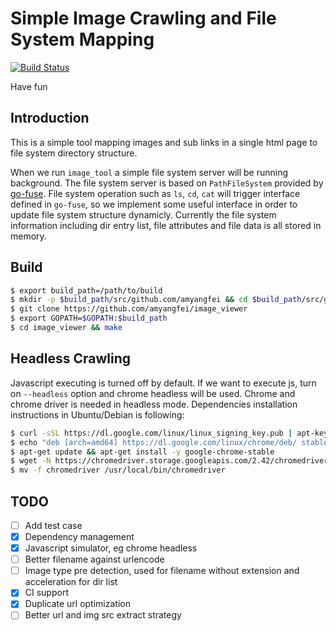 # Simple Image Crawling and File System Mapping

[![Build Status](https://travis-ci.org/amyangfei/image_viewer.svg?branch=master)](https://travis-ci.org/amyangfei/image_viewer)

Have fun

## Introduction

This is a simple tool mapping images and sub links in a single html page to file system directory structure.

When we run `image_tool` a simple file system server will be running background. The file system server is based on `PathFileSystem` provided by [go-fuse](https://github.com/hanwen/go-fuse). File system operation such as `ls`, `cd`, `cat` will trigger interface defined in `go-fuse`, so we implement some useful interface in order to update file system structure dynamicly. Currently the file system information including dir entry list, file attributes and file data is all stored in memory.

## Build

```bash
$ export build_path=/path/to/build
$ mkdir -p $build_path/src/github.com/amyangfei && cd $build_path/src/github.com/amyangfei
$ git clone https://github.com/amyangfei/image_viewer
$ export GOPATH=$GOPATH:$build_path
$ cd image_viewer && make
```
## Headless Crawling

Javascript executing is turned off by default. If we want to execute js, turn on `--headless` option and chrome headless will be used. Chrome and chrome driver is needed in headless mode. Dependencies installation instructions in Ubuntu/Debian is following:

```bash
$ curl -sSL https://dl.google.com/linux/linux_signing_key.pub | apt-key add -
$ echo "deb [arch=amd64] https://dl.google.com/linux/chrome/deb/ stable main" > /etc/apt/sources.list.d/google.list
$ apt-get update && apt-get install -y google-chrome-stable
$ wget -N https://chromedriver.storage.googleapis.com/2.42/chromedriver_linux64.zip && unzip chromedriver_linux64.zip
$ mv -f chromedriver /usr/local/bin/chromedriver
```

## TODO

- [ ] Add test case
- [x] Dependency management
- [x] Javascript simulator, eg chrome headless
- [ ] Better filename against urlencode
- [ ] Image type pre detection, used for filename without extension and acceleration for dir list
- [x] CI support
- [x] Duplicate url optimization
- [ ] Better url and img src extract strategy
